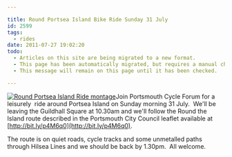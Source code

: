 ```yaml
---

title: Round Portsea Island Bike Ride Sunday 31 July
id: 2599
tags:
  - rides
date: 2011-07-27 19:02:20
todo:
  - Articles on this site are being migrated to a new format.
  - This page has been automatically migrated, but requires a manual check-&-tune to ensure the format and links all work as expected.
  - This message will remain on this page until it has been checked.

---
```


[![Round Portsea Island Ride montage](http://www.pompeybug.co.uk/wp-content/uploads/2011/07/ROTIR-199x300.jpg "Round Portsea Island Ride montage")](/assets/ROTIR.jpg)Join Portsmouth Cycle Forum for a leisurely  ride around Portsea Island on Sunday morning 31 July.  We'll be leaving the Guildhall Square at 10.30am and we'll follow the Round the Island route described in the Portsmouth City Council leaflet available at [http://bit.ly/p4M6q0](http://bit.ly/p4M6q0).

The route is on quiet roads, cycle tracks and some unmetalled paths through Hilsea Lines and we should be back by 1.30pm.  All welcome.